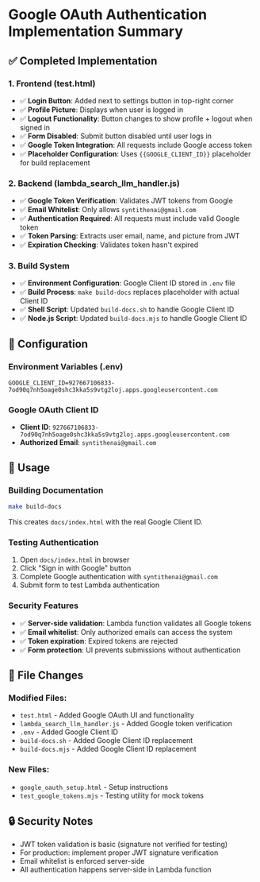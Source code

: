 # Google OAuth Authentication Implementation Summary

## ✅ Completed Implementation

### 1. **Frontend (test.html)**
- ✅ **Login Button**: Added next to settings button in top-right corner
- ✅ **Profile Picture**: Displays when user is logged in
- ✅ **Logout Functionality**: Button changes to show profile + logout when signed in
- ✅ **Form Disabled**: Submit button disabled until user logs in
- ✅ **Google Token Integration**: All requests include Google access token
- ✅ **Placeholder Configuration**: Uses `{{GOOGLE_CLIENT_ID}}` placeholder for build replacement

### 2. **Backend (lambda_search_llm_handler.js)**
- ✅ **Google Token Verification**: Validates JWT tokens from Google
- ✅ **Email Whitelist**: Only allows `syntithenai@gmail.com`
- ✅ **Authentication Required**: All requests must include valid Google token
- ✅ **Token Parsing**: Extracts user email, name, and picture from JWT
- ✅ **Expiration Checking**: Validates token hasn't expired

### 3. **Build System**
- ✅ **Environment Configuration**: Google Client ID stored in `.env` file
- ✅ **Build Process**: `make build-docs` replaces placeholder with actual Client ID
- ✅ **Shell Script**: Updated `build-docs.sh` to handle Google Client ID
- ✅ **Node.js Script**: Updated `build-docs.mjs` to handle Google Client ID

## 🔧 Configuration

### Environment Variables (.env)
```env
GOOGLE_CLIENT_ID=927667106833-7od90q7nh5oage0shc3kka5s9vtg2loj.apps.googleusercontent.com
```

### Google OAuth Client ID
- **Client ID**: `927667106833-7od90q7nh5oage0shc3kka5s9vtg2loj.apps.googleusercontent.com`
- **Authorized Email**: `syntithenai@gmail.com`

## 🚀 Usage

### Building Documentation
```bash
make build-docs
```
This creates `docs/index.html` with the real Google Client ID.

### Testing Authentication
1. Open `docs/index.html` in browser
2. Click "Sign in with Google" button
3. Complete Google authentication with `syntithenai@gmail.com`
4. Submit form to test Lambda authentication

### Security Features
- ✅ **Server-side validation**: Lambda function validates all Google tokens
- ✅ **Email whitelist**: Only authorized emails can access the system
- ✅ **Token expiration**: Expired tokens are rejected
- ✅ **Form protection**: UI prevents submissions without authentication

## 📁 File Changes

### Modified Files:
- `test.html` - Added Google OAuth UI and functionality
- `lambda_search_llm_handler.js` - Added Google token verification
- `.env` - Added Google Client ID
- `build-docs.sh` - Added Google Client ID replacement
- `build-docs.mjs` - Added Google Client ID replacement

### New Files:
- `google_oauth_setup.html` - Setup instructions
- `test_google_tokens.mjs` - Testing utility for mock tokens

## 🔒 Security Notes

- JWT token validation is basic (signature not verified for testing)
- For production: implement proper JWT signature verification
- Email whitelist is enforced server-side
- All authentication happens server-side in Lambda function